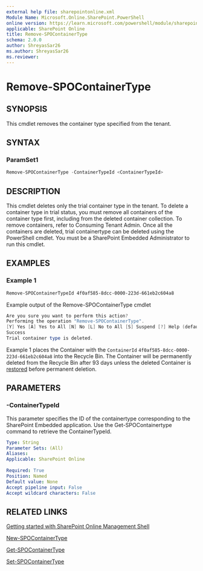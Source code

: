 ```yaml
---
external help file: sharepointonline.xml
Module Name: Microsoft.Online.SharePoint.PowerShell
online version: https://learn.microsoft.com/powershell/module/sharepoint-online/remove-spocontainertype
applicable: SharePoint Online
title: Remove-SPOContainerType
schema: 2.0.0
author: ShreyasSar26
ms.author: ShreyasSar26
ms.reviewer:
---
```

 
# Remove-SPOContainerType
 
## SYNOPSIS
This cmdlet removes the container type specified from the tenant.
 
## SYNTAX
 
### ParamSet1
 
```powershell
Remove-SPOContainerType -ContainerTypeId <ContainerTypeId>
```
 
## DESCRIPTION
 
This cmdlet deletes only the trial container type in the tenant. To delete a container type in trial status, you must remove all containers of the container type first, including from the deleted container collection. To remove containers, refer to Consuming Tenant Admin. Once all the containers are deleted, trial containertype can be deleted using the PowerShell cmdlet.
You must be a SharePoint Embedded Administrator to run this cmdlet.
 
## EXAMPLES
 
### Example 1
 
```powershell
Remove-SPOContainerTypeId 4f0af585-8dcc-0000-223d-661eb2c604a8
```
Example output of the Remove-SPOContainerType cmdlet
```powershell
Are you sure you want to perform this action?
Performing the operation "Remove-SPOContainerType".
[Y] Yes [A] Yes to All [N] No [L] No to All [S] Suspend [?] Help (default is "Y"): Y
Success 
Trial container type is deleted.
```
Example 1 places the Container with the `ContainerId` `4f0af585-8dcc-0000-223d-661eb2c604a8` into the Recycle Bin. The Container will be permanently deleted from the Recycle Bin after 93 days unless the deleted Container is [restored](./Restore-SPODeletedContainer.md) before permanent deletion.
 
## PARAMETERS
 
### -ContainerTypeId
 
This parameter specifies the ID of the containertype corresponding to the SharePoint Embedded application. Use the Get-SPOContainertype command to retrieve the ContainerTypeId.
 
```yaml
Type: String
Parameter Sets: (All)
Aliases:
Applicable: SharePoint Online
 
Required: True
Position: Named
Default value: None
Accept pipeline input: False
Accept wildcard characters: False
```
 ## RELATED LINKS

[Getting started with SharePoint Online Management Shell](/powershell/sharepoint/sharepoint-online/connect-sharepoint-online?view=sharepoint-ps)

[New-SPOContainerType](https://learn.microsoft.com/powershell/module/sharepoint-online/new-spocontainertype)

[Get-SPOContainerType](https://learn.microsoft.com/powershell/module/sharepoint-online/get-spocontainertype)

[Set-SPOContainerType](https://learn.microsoft.com/powershell/module/sharepoint-online/set-spocontainertype)
